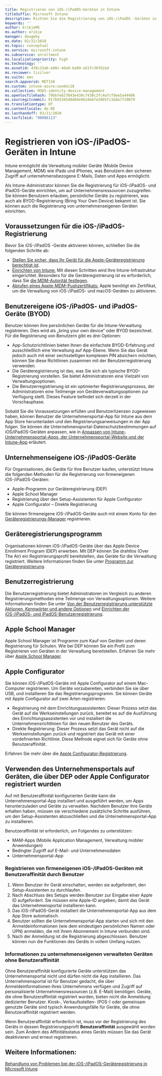 ```yaml
---
title: Registrieren von iOS-/iPadOS-Geräten in Intune
titleSuffix: Microsoft Intune
description: Richten Sie die Registrierung von iOS-/iPadOS -Geräten in Microsoft Intune ein.
keywords: ''
author: ErikjeMS
ms.author: erikje
manager: dougeby
ms.date: 02/22/2018
ms.topic: conceptual
ms.service: microsoft-intune
ms.subservice: enrollment
ms.localizationpriority: high
ms.technology: ''
ms.assetid: 439c33a6-e80c-4da9-ba09-a51fc36f62ad
ms.reviewer: tisilver
ms.suite: ems
search.appverid: MET150
ms.custom: intune-azure;seodec18
ms.collection: M365-identity-device-management
ms.openlocfilehash: 79bb7e627043e439c7438c2fc4afcfdee5a44406
ms.sourcegitcommit: 017b93345d8d8de962debfe3db5fc1bda7719079
ms.translationtype: HT
ms.contentlocale: de-DE
ms.lasthandoff: 03/21/2020
ms.locfileid: "80086113"
---
```

# <a name="enroll-iosipados-devices-in-intune"></a>Registrieren von iOS-/iPadOS-Geräten in Intune

Intune ermöglicht die Verwaltung mobiler Geräte (Mobile Device Management, MDM) wie iPads und iPhones, was Benutzern den sicheren Zugriff auf unternehmensbezogene E-Mails, Daten und Apps ermöglicht.

Als Intune-Administrator können Sie die Registrierung für iOS-/iPadOS- und iPadOS-Geräte einrichten, um auf Unternehmensressourcen zuzugreifen. Sie können Benutzern erlauben, persönliche Geräte zu registrieren, was auch als BYOD-Registrierung (Bring Your Own Device) bekannt ist. Sie können auch die Registrierung von unternehmenseigenen Geräten einrichten.

## <a name="prerequisites-for-iosipados-enrollment"></a>Voraussetzungen für die iOS-/iPadOS-Registrierung

Bevor Sie iOS-/iPadOS -Geräte aktivieren können, schließen Sie die folgenden Schritte ab:

- [Stellen Sie sicher, dass Ihr Gerät für die Apple-Geräteregistrierung berechtigt ist](https://support.apple.com/en-us/HT204142#eligibility).
- [Einrichten von Intune:](../fundamentals/setup-steps.md) Mit diesen Schritten wird Ihre Intune-Infrastruktur eingerichtet. Besonders für die Geräteregistrierung ist es erforderlich, dass Sie [die MDM-Autorität festlegen](../fundamentals/mdm-authority-set.md).
- [Abrufen eines Apple-MDM-Pushzertifikats:](apple-mdm-push-certificate-get.md) Apple benötigt ein Zertifikat, um die Verwaltung von iOS-/iPadOS- und macOS-Geräten zu aktivieren.

## <a name="user-owned-iosipados-and-ipados-devices-byod"></a>Benutzereigene iOS-/iPadOS- und iPadOS-Geräte (BYOD)

Benutzer können ihre persönlichen Geräte für die Intune-Verwaltung registrieren. Dies wird als „bring your own device“ oder BYOD bezeichnet. Für die Registrierung von Benutzern gibt es drei Optionen:
- App-Schutzrichtlinien bieten Ihnen die einfachste BYOD-Erfahrung und ausschließlich eine Verwaltung auf App-Ebene. Wenn Sie das Gerät jedoch auch mit einer sechsstelligen komplexen PIN absichern möchten, können Sie diese Richtlinien zusammen mit der Benutzerregistrierung verwenden.
- Die Geräteregistrierung ist das, was Sie sich als typische BYOD-Registrierung vorstellen. Sie bietet Administratoren eine Vielzahl von Verwaltungsoptionen.
- Die Benutzerregistrierung ist ein optimierter Registrierungsprozess, der Administratoren eine Teilmenge von Geräteverwaltungsoptionen zur Verfügung stellt. Dieses Feature befindet sich derzeit in der Vorschauphase. 

Sobald Sie die Voraussetzungen erfüllen und Benutzerlizenzen zugewiesen haben, können Benutzer die Unternehmensportal-App für Intune aus dem App Store herunterladen und den Registrierungsanweisungen in der App folgen. Sie können die Unternehmensportal-Datenschutzbestimmungen auf iOS/iPadOS-Geräten anpassen, wie in [Anpassen von Intune-Unternehmensportal-Apps, der Unternehmensportal-Website und der Intune-App](../apps/company-portal-app.md#configuration) erläutert.

## <a name="company-owned-iosipados-devices"></a>Unternehmenseigene iOS-/iPadOS-Geräte

Für Organisationen, die Geräte für Ihre Benutzer kaufen, unterstützt Intune die folgenden Methoden für die Registrierung von firmeneigenen iOS-/iPadOS-Geräten:

- Apple-Programm zur Geräteregistrierung (DEP)
- Apple School Manager
- Registrierung über den Setup-Assistenten für Apple Configurator
- Apple Configurator – Direkte Registrierung

Sie können firmeneigene iOS-/iPadOS-Geräte auch mit einem Konto für den [Geräteregistrierungs-Manager](device-enrollment-manager-enroll.md) registrieren.

## <a name="device-enrollment-program"></a>Geräteregistrierungsprogramm

Organisationen können iOS-/iPadOS-Geräte über das Apple Device Enrollment Program (DEP) erwerben. Mit DEP können Sie drahtlos (Over The Air) ein Registrierungsprofil bereitstellen, das Geräte für die Verwaltung registriert. Weitere Informationen finden Sie unter [Programm zur Geräteregistrierung](device-enrollment-program-enroll-ios.md).

## <a name="user-enrollment"></a>Benutzerregistrierung
Die Benutzerregistrierung bietet Administratoren im Vergleich zu anderen Registrierungsmethoden eine Teilmenge von Verwaltungsoptionen. Weitere Informationen finden Sie unter [Von der Benutzerregistrierung unterstützte Aktionen, Kennwörter und andere Optionen](ios-user-enrollment-supported-actions.md) und [Einrichten der iOS-/iPadOS- und iPadOS-Benutzerregistrierung](ios-user-enrollment.md).

## <a name="apple-school-manager"></a>Apple School Manager

Apple School Manager ist Programm zum Kauf von Geräten und deren Registrierung für Schulen. Wie bei DEP können Sie ein Profil zum Registrieren von Geräten in der Verwaltung bereitstellen. Erfahren Sie mehr über [Apple School Manager](apple-school-manager-set-up-ios.md).

## <a name="apple-configurator"></a>Apple Configurator

Sie können iOS-/iPadOS-Geräte mit Apple Configurator auf einem Mac-Computer registrieren. Um Geräte vorzubereiten, verbinden Sie sie über USB, und installieren Sie das Registrierungsprogramm. Sie können Geräte mit Apple Configurator auf zwei Arten registrieren:

- Registrierung mit dem Einrichtungsassistenten: Dieser Prozess setzt das Gerät auf die Werkseinstellungen zurück, bereitet es auf die Ausführung des Einrichtungsassistenten vor und installiert die Unternehmensrichtlinien für den neuen Benutzer des Geräts.
- Direkte Registrierung: Dieser Prozess setzt das Gerät nicht auf die Werkseinstellungen zurück und registriert das Gerät mit einer vordefinierten Richtlinie. Diese Methode eignet sich für Geräte ohne Benutzeraffinität.

Erfahren Sie mehr über die [Apple Configurator-Registrierung](apple-configurator-enroll-ios.md).

## <a name="use-the-company-portal-on-dep-enrolled-or-apple-configurator-enrolled-devices"></a>Verwenden des Unternehmensportals auf Geräten, die über DEP oder Apple Configurator registriert wurden

Auf mit Benutzeraffinität konfigurierten Geräte kann die Unternehmensportal-App installiert und ausgeführt werden, um Apps herunterzuladen und Geräte zu verwalten. Nachdem Benutzer ihre Geräte erhalten haben, müssen sie verschiedene zusätzliche Schritte ausführen, um den Setup-Assistenten abzuschließen und die Unternehmensportal-App zu installieren.

Benutzeraffinität ist erforderlich, um Folgendes zu unterstützen:

- MAM-Apps (Mobile Application Management, Verwaltung mobiler Anwendungen)
- Bedingter Zugriff auf E-Mail- und Unternehmensdaten
- Unternehmensportal-App

### <a name="how-users-enroll-corporate-owned-iosipados-devices-with-user-affinity"></a>Registrieren von firmeneigenen iOS-/iPadOS-Geräten mit Benutzeraffinität durch Benutzer

1. Wenn Benutzer ihr Gerät einschalten, werden sie aufgefordert, den Setup-Assistenten zu durchlaufen.
2. Nach Abschluss des Setups werden Benutzer zur Eingabe einer Apple ID aufgefordert. Sie müssen eine Apple-ID angeben, damit das Gerät das Unternehmensportal installieren kann.
3. Das iOS-/iPadOS-Gerät installiert die Unternehmensportal-App aus dem App Store automatisch.
4. Benutzer sollten die Unternehmensportal-App starten und sich mit den Anmeldeinformationen (wie dem eindeutigen persönlichen Namen oder UPN) anmelden, die mit ihrem Abonnement in Intune verbunden sind.
5. Nach der Anmeldung ist die Registrierung abgeschlossen. Benutzer können nun die Funktionen des Geräts in vollem Umfang nutzen.

### <a name="about-corporate-owned-managed-devices-with-no-user-affinity"></a>Informationen zu unternehmenseigenen verwalteten Geräten ohne Benutzeraffinität

Ohne Benutzeraffinität konfigurierte Geräte unterstützen das Unternehmensportal nicht und dürfen nicht die App installieren. Das Unternehmensportal ist für Benutzer gedacht, die über Anmeldeinformationen ihres Unternehmens verfügen und Zugriff auf personalisierte Unternehmensressourcen (z.B. E-Mail) benötigen. Geräte, die ohne Benutzeraffinität registriert wurden, bieten nicht die Anmeldung dedizierter Benutzer. Kiosk-, Verkaufsstellen- (POS-) oder gemeinsam genutzte Geräte sind typisch Anwendungsfälle für Geräte, die ohne Benutzeraffinität registriert werden.

Wenn Benutzeraffinität erforderlich ist, muss vor der Registrierung des Geräts in dessen Registrierungsprofil **Benutzeraffinität** ausgewählt worden sein. Zum Ändern des Affinitätsstatus eines Geräts müssen Sie das Gerät deaktivieren und erneut registrieren.

## <a name="see-also"></a>Weitere Informationen:

[Behandlung von Problemen bei der iOS-/iPadOS-Geräteregistrierung in Microsoft Intune](https://support.microsoft.com/help/4039809)
